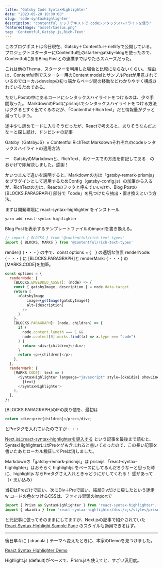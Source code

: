 ```yaml
---
title: "Gatsby Code SyntaxHighlighter"
date: "2023-05-20 10:00:00"
slug: 'code-syntaxHighlighter'
description: "contentful リッチテキストで codeシンタックスハイライトを使う"
featuredImage: "asset/Caelus.png"
tag: 'Contentful,Gatsby.js,Rich-Text'
---
```

このブログポストは今日現在、Gatsby＋Contentful＋netlifyで公開している。 プロジェクトスターターにContentful社のstarter-gatsby-blogを使ったので、ContentfulにあるBlog Postとの連携まではやたらスムーズだった。

これは他のThema、スターターを利用した場合と比較にならないくらい。 理由は、Contentful側でスターター用のContent modelとサンプルPostが用意されているのでローカルdevelopの初っ端からページ間の移動などわかりやすく構成されているためである。

ただしPostの中にあるコードにシンタックスハイライトをつけるのは、少々手間取った。 MarkdownのPostにprismjsでシンタックスハイライトをつける方法はググるとすぐ出てくるのだが、「Contentful＋RichText」だと情報量がグッと減ってしまう。

途中少し諦めモードに入りそうだったが、Reactで考えると、ありそうなんだよなーと探し続け、ドンピシャの記事

Gatsby（GatsbyJS）× Contentful RichText Markdownそれぞれのcodeシンタックスハイライトの適用方法

ー　GatsbyのMarkdownと、RichText、両ケースでの方法を併記してある　のおかげで即解決しました。感謝！

かいつまんで違いを説明すると、Markdownの方は「gatsby-remark-prismjs」をプラグインとして適用するためConfig（gatsby-config.js）の加筆から入るが、RichTextの方は、Reactのフックと呼んでいいのか、Blog Postの[BLOCKS.PARAGRAPH] 部分で「code」を見つけたら抽出・置き換えという方法。

まずは開発環境に react-syntax-highlighter をインストール

```bash
yarn add react-syntax-highlighter
```

Blog Postを表示するテンプレートファイルのimportを書き換える。


```js
// import { BLOCKS } from '@contentful/rich-text-types'
import { BLOCKS, MARKS } from '@contentful/rich-text-types'
```

render() {・・・} の中で、const options = {　} の適切な位置 renderNode: {・・・} に [BLOCKS.PARAGRAPH]と renderMark: {・・・} の [MARKS.CODE]を加筆。


```js
const options = {
  renderNode: {
    [BLOCKS.EMBEDDED_ASSET]: (node) => {
    const { gatsbyImage, description } = node.data.target
    return (
      <GatsbyImage
          image={getImage(gatsbyImage)}
          alt={description}
        />
      )
    },
    [BLOCKS.PARAGRAPH]: (node, children) => {
      if (
        node.content.length === 1 &&
        node.content[0].marks.find((x) => x.type === "code")
      ) {
        return <div>{children}</div>;
      }
      return <p>{children}</p>;
    },
  },
  renderMark: {
    [MARKS.CODE]: text => (
      <SyntaxHighlighter language="javascript" style={okaidia} showLineNumbers>
        {text}
      </SyntaxHighlighter>
    ),
  },
};
```

[BLOCKS.PARAGRAPH]のIFの戻り値を、最初は

```js
return <div><pre>{children}</pre></div>;
```

とPreタグを入れていたのですが・・・

<a href="https://mykii.blog/nextjs-react-syntax-highlighter/" target="_blank" rel="noopener noreferrer">Next.jsにreact-syntax-highlighterを導入する</a>
という記事を最後まで読むと、SyntaxHighlighterにはPreタグも含まれると書いてあったので、この長い記事を書いたあとローカル検証してPreは消しました。

Markdownの「gatsby-remark-prismjs」は prismjs 「react-syntax-highlighter」はおそらく highlightjs をベースにしてるんだろうなーと思った時に、highlightjs ならPreタグさえ入れときゃどうにかしてくれる！ 感があって（←思い込み）

当初はPreだけで囲い、次にDiv＋Preで囲い、結局Divだけに戻したという迷走w コードの色をつけるCSSは、ファイル冒頭のimportで

```js
import { Prism as SyntaxHighlighter } from 'react-syntax-highlighter';
import { okaidia } from 'react-syntax-highlighter/dist/cjs/styles/prism';
```

と元記事に倣ってそのままにしてますが、Next.jsの記事で紹介されていた
<a href="https://k8shiro.github.io/ReactCompareCodeHighlighter/" target="_blank" rel="noopener noreferrer">React Syntax Highlight Sample Page</a>
 のスタイルも適用できるはず。

<hr>

後日早々に { dracula } テーマへ変えたときに、本家のDemoを見つけました。

<a href="https://react-syntax-highlighter.github.io/react-syntax-highlighter/demo/" target="_blank" rel="noopener noreferrer">React Syntax Highlighter Demo</a>



Highlight.js (default)がベースで、Prism.jsも使えてと、すごい汎用度。





